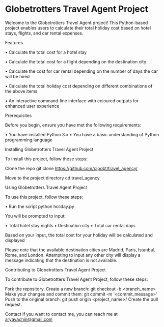 # Globetrotters Travel Agent Project

Welcome to the Globetrotters Travel Agent project! This Python-based project enables users to calculate their total holiday cost based on hotel stays, flights, and car rental expenses.

Features

• Calculate the total cost for a hotel stay

• Calculate the total cost for a flight depending on the destination city

• Calculate the cost for car rental depending on the number of days the car will be hired

• Calculate the total holiday cost depending on different combinations of the above items

• An interactive command-line interface with coloured outputs for enhanced user experience

Prerequisites

Before you begin, ensure you have met the following requirements:

• You have installed Python 3.x
• You have a basic understanding of Python programming language

Installing Globetrotters Travel Agent Project

To install this project, follow these steps:

Clone the repo
git clone https://github.com/cipobt/travel_agency/

Move to the project directory
cd travel_agency

Using Globetrotters Travel Agent Project

To use this project, follow these steps:

• Run the script
python holiday.py

You will be prompted to input:

• Total hotel stay nights
• Destination city
• Total car rental days

Based on your input, the total cost for your holiday will be calculated and displayed

Please note that the available destination cities are Madrid, Paris, Istanbul, Rome, and London. Attempting to input any other city will display a message indicating that the destination is not available.

Contributing to Globetrotters Travel Agent Project

To contribute to Globetrotters Travel Agent Project, follow these steps:

Fork the repository.
Create a new branch: git checkout -b <branch_name>
Make your changes and commit them: git commit -m '<commit_message>'
Push to the original branch: git push origin <project_name>/<location>
Create the pull request.

Contact
If you want to contact me, you can reach me at aryavachin@gmail.com
